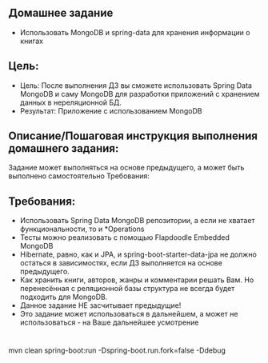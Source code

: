 ## Домашнее задание
- Использовать MongoDB и spring-data для хранения информации о книгах

## Цель:
- Цель: После выполнения ДЗ вы сможете использовать Spring Data MongoDB и саму MongoDB для разработки приложений с хранением данных в нереляционной БД.
- Результат: Приложение с использованием MongoDB


## Описание/Пошаговая инструкция выполнения домашнего задания:
Задание может выполняться на основе предыдущего, а может быть выполнено самостоятельно
Требования:
## Требования:

- Использовать Spring Data MongoDB репозитории, а если не хватает функциональности, то и *Operations
- Тесты можно реализовать с помощью Flapdoodle Embedded MongoDB
- Hibernate, равно, как и JPA, и spring-boot-starter-data-jpa не должно остаться в зависимостях, если ДЗ выполняется на основе предыдущего.
- Как хранить книги, авторов, жанры и комментарии решать Вам. Но перенесённая с реляционной базы структура не всегда будет подходить для MongoDB.
- Данное задание НЕ засчитывает предыдущие!
- Это задание может использоваться в дальнейшем, а может не использоваться - на Ваше дальнейшее усмотрение


#
mvn clean spring-boot:run -Dspring-boot.run.fork=false -Ddebug 